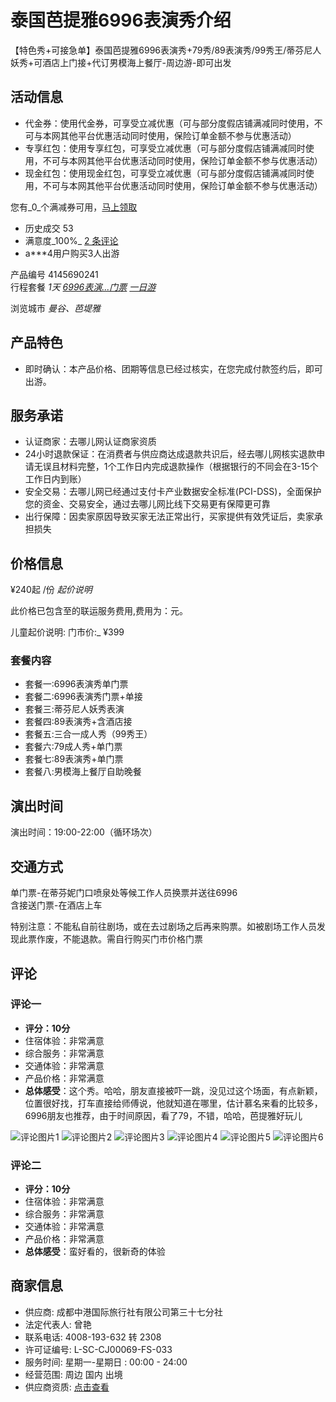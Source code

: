 # 泰国芭提雅6996表演秀介绍

【特色秀+可接急单】泰国芭提雅6996表演秀+79秀/89表演秀/99秀王/蒂芬尼人妖秀+可酒店上门接+代订男模海上餐厅-周边游-即可出发

## 活动信息

-   代金券：使用代金券，可享受立减优惠（可与部分度假店铺满减同时使用，不可与本网其他平台优惠活动同时使用，保险订单金额不参与优惠活动）
-   专享红包：使用专享红包，可享受立减优惠（可与部分度假店铺满减同时使用，不可与本网其他平台优惠活动同时使用，保险订单金额不参与优惠活动）
-   现金红包：使用现金红包，可享受立减优惠（可与部分度假店铺满减同时使用，不可与本网其他平台优惠活动同时使用，保险订单金额不参与优惠活动）

您有_0_个满减券可用，[马上领取](javascript:void(0);)

-   历史成交 53
-   满意度_100%_ [2 条评论](javascript:;)
-   a\*\*\*4用户购买3人出游

产品编号 4145690241  
行程套餐 _1天_ _[6996表演...门票](javascript:;)_ _[一日游](javascript:;)_

浏览城市 _曼谷、芭堤雅_

## 产品特色

-   即时确认：本产品价格、团期等信息已经过核实，在您完成付款签约后，即可出游。

## 服务承诺

-   认证商家：去哪儿网认证商家资质
-   24小时退款保证：在消费者与供应商达成退款共识后，经去哪儿网核实退款申请无误且材料完整，1个工作日内完成退款操作（根据银行的不同会在3-15个工作日内到账）
-   安全交易：去哪儿网已经通过支付卡产业数据安全标准(PCI-DSS)，全面保护您的资金、交易安全，通过去哪儿网比线下交易更有保障更可靠
-   出行保障：因卖家原因导致买家无法正常出行，买家提供有效凭证后，卖家承担损失

## 价格信息

¥240起 /份 _起价说明_

此价格已包含至的联运服务费用,费用为：元。

儿童起价说明:
门市价:_ ¥399

### 套餐内容

- 套餐一:6996表演秀单门票
- 套餐二:6996表演秀门票+单接
- 套餐三:蒂芬尼人妖秀表演
- 套餐四:89表演秀+含酒店接
- 套餐五:三合一成人秀（99秀王）
- 套餐六:79成人秀+单门票
- 套餐七:89表演秀+单门票
- 套餐八:男模海上餐厅自助晚餐

## 演出时间

演出时间：19:00-22:00（循环场次）

## 交通方式

单门票-在蒂芬妮门口喷泉处等候工作人员换票并送往6996  
含接送门票-在酒店上车

特别注意：不能私自前往剧场，或在去过剧场之后再来购票。如被剧场工作人员发现此票作废，不能退款。需自行购买门市价格门票​​

## 评论

### 评论一
-   **评分：10分**
-   住宿体验：非常满意
-   综合服务：非常满意
-   交通体验：非常满意
-   产品价格：非常满意
-   **总体感受**：这个秀。哈哈，朋友直接被吓一跳，没见过这个场面，有点新颖，位置很好找，打车直接给师傅说，他就知道在哪里，估计慕名来看的比较多，6996朋友也推荐，由于时间原因，看了79，不错，哈哈，芭提雅好玩儿

![评论图片1](https://imgs.qunarzz.com/vs_ceph_vcimg/02f9df553a66db7c962ab62318285926.jpeg)
![评论图片2](https://imgs.qunarzz.com/vs_ceph_vcimg/59274cd089a9459d288e81b17a815654.jpeg)
![评论图片3](https://imgs.qunarzz.com/vs_ceph_vcimg/a01ebd9e6537efff490594e4bdc4529b.jpeg)
![评论图片4](https://imgs.qunarzz.com/vs_ceph_vcimg/11d8394cbcffd3383b5d27def5ccbba3.jpeg)
![评论图片5](https://imgs.qunarzz.com/vs_ceph_vcimg/02dd8b2f5c668b257f4cf860fe77d24f.jpeg)
![评论图片6](https://imgs.qunarzz.com/vs_ceph_vcimg/807baafd9e8dff4457689ffd0c3cb4e6.jpeg)

### 评论二
-   **评分：10分**
-   住宿体验：非常满意
-   综合服务：非常满意
-   交通体验：非常满意
-   产品价格：非常满意
-   **总体感受**：蛮好看的，很新奇的体验

## 商家信息

-   供应商: 成都中港国际旅行社有限公司第三十七分社
-   法定代表人: 曾艳
-   联系电话: 4008-193-632 转 2308
-   许可证编号: L-SC-CJ00069-FS-033
-   服务时间: 星期一-星期日 : 00:00 - 24:00
-   经营范围: 周边 国内 出境
-   供应商资质: [点击查看](https://touch.dujia.qunar.com/p/public/license?supplierId=922366983)
<!-- tcd_original_link http://xzya4.package.qunar.com/user/id=4145690241 -->
